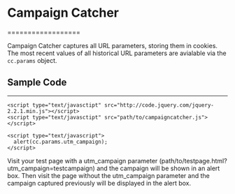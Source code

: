 # Campaign Catcher
==================

Campaign Catcher captures all URL parameters, storing them in cookies.  The most recent values of all historical URL parameters are avialable via the `cc.params` object.

## Sample Code
--------------

    <script type="text/javasctipt" src="http://code.jquery.com/jquery-2.2.1.min.js"></script>
    <script type="text/javasctipt" src="path/to/campaigncatcher.js"></script>

    <script type="text/javascript">
      alert(cc.params.utm_campaign);
    </script>

Visit your test page with a utm_campaign parameter (path/to/testpage.html?utm_campaign=testcampaign) and the campaign will be shown in an alert box.  Then visit the page without the utm_campaign parameter and the campaign captured previously will be displayed in the alert box.
